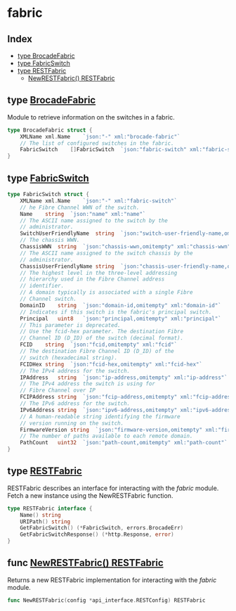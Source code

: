 
# fabric

## Index

- [type BrocadeFabric](#type-brocadefabric)
- [type FabricSwitch](#type-fabricswitch)
- [type RESTFabric](#type-restfabric)
  - [NewRESTFabric() RESTFabric](#func-newrestfabric-restfabric)


## type [BrocadeFabric](<brocadeFabric.go#L7>)

Module to retrieve information on the switches in a
fabric.
```go
type BrocadeFabric struct {
	XMLName	xml.Name	`json:"-" xml:"brocade-fabric"`
	// The list of configured switches in the fabric.
	FabricSwitch	[]FabricSwitch	`json:"fabric-switch" xml:"fabric-switch"`
}
```

## type [FabricSwitch](<brocadeFabric.go#L13>)
```go
type FabricSwitch struct {
	XMLName	xml.Name	`json:"-" xml:"fabric-switch"`
	// he Fibre Channel WWN of the switch.
	Name	string	`json:"name" xml:"name"`
	// The ASCII name assigned to the switch by the
	// administrator.
	SwitchUserFriendlyName	string	`json:"switch-user-friendly-name,omitempty" xml:"switch-user-friendly-name"`
	// The chassis WWN.
	ChassisWWN	string	`json:"chassis-wwn,omitempty" xml:"chassis-wwn"`
	// The ASCII name assigned to the switch chassis by the
	// administrator.
	ChassisUserFriendlyName	string	`json:"chassis-user-friendly-name,omitempty" xml:"chassis-user-friendly-name"`
	// The highest level in the three-level addressing
	// hierarchy used in the Fibre Channel address
	// identifier.
	// A domain typically is associated with a single Fibre
	// Channel switch.
	DomainID	string	`json:"domain-id,omitempty" xml:"domain-id"`
	// Indicates if this switch is the fabric's principal switch.
	Principal	uint8	`json:"principal,omitempty" xml:"principal"`
	// This parameter is deprecated.
	// Use the fcid-hex parameter. The destination Fibre
	// Channel ID (D_ID) of the switch (decimal format).
	FCID	string	`json:"fcid,omitempty" xml:"fcid"`
	// The destination Fibre Channel ID (D_ID) of the
	// switch (hexadecimal string).
	FCIDHex	string	`json:"fcid-hex,omitempty" xml:"fcid-hex"`
	// The IPv4 address for the switch.
	IPAddress	string	`json:"ip-address,omitempty" xml:"ip-address"`
	// The IPv4 address the switch is using for
	// Fibre Channel over IP
	FCIPAddress	string	`json:"fcip-address,omitempty" xml:"fcip-address"`
	// The IPv6 address for the switch.
	IPv6Address	string	`json:"ipv6-address,omitempty" xml:"ipv6-address"`
	// A human-readable string identifying the firmware
	// version running on the switch.
	FirmwareVersion	string	`json:"firmware-version,omitempty" xml:"firmware-version"`
	// The number of paths available to each remote domain.
	PathCount	uint32	`json:"path-count,omitempty" xml:"path-count"`
}
```

## type [RESTFabric](<methods.go#L13>)

RESTFabric describes an interface for interacting with the
*fabric* module.
Fetch a new instance using the NewRESTFabric function.
```go
type RESTFabric interface {
	Name() string
	URIPath() string
	GetFabricSwitch() (*FabricSwitch, errors.BrocadeErr)
	GetFabricSwitchResponse() (*http.Response, error)
}
```

## func [NewRESTFabric() RESTFabric](<methods.go#L35>)

Returns a new RESTFabric implementation for interacting
with the *fabric* module.


```go
func NewRESTFabric(config *api_interface.RESTConfig) RESTFabric
```


